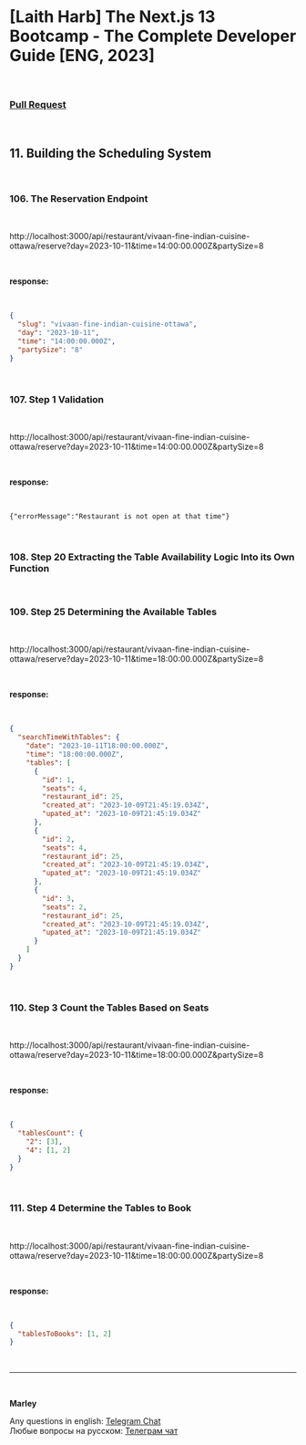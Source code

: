 # [Laith Harb] The Next.js 13 Bootcamp - The Complete Developer Guide [ENG, 2023]

<br/>

### [Pull Request](https://github.com/webmakaka/The-Next.js-13-Bootcamp-The-Complete-Developer-Guide/pull/10)

<br/>

## 11. Building the Scheduling System

<br/>

### 106. The Reservation Endpoint

<br/>

http://localhost:3000/api/restaurant/vivaan-fine-indian-cuisine-ottawa/reserve?day=2023-10-11&time=14:00:00.000Z&partySize=8

<br/>

**response:**

<br/>

```json
{
  "slug": "vivaan-fine-indian-cuisine-ottawa",
  "day": "2023-10-11",
  "time": "14:00:00.000Z",
  "partySize": "8"
}
```

<br/>

### 107. Step 1 Validation

<br/>

http://localhost:3000/api/restaurant/vivaan-fine-indian-cuisine-ottawa/reserve?day=2023-10-11&time=14:00:00.000Z&partySize=8

<br/>

**response:**

<br/>

```
{"errorMessage":"Restaurant is not open at that time"}
```

<br/>

### 108. Step 20 Extracting the Table Availability Logic Into its Own Function

<br/>

### 109. Step 25 Determining the Available Tables

<br/>

http://localhost:3000/api/restaurant/vivaan-fine-indian-cuisine-ottawa/reserve?day=2023-10-11&time=18:00:00.000Z&partySize=8

<br/>

**response:**

<br/>

```json
{
  "searchTimeWithTables": {
    "date": "2023-10-11T18:00:00.000Z",
    "time": "18:00:00.000Z",
    "tables": [
      {
        "id": 1,
        "seats": 4,
        "restaurant_id": 25,
        "created_at": "2023-10-09T21:45:19.034Z",
        "upated_at": "2023-10-09T21:45:19.034Z"
      },
      {
        "id": 2,
        "seats": 4,
        "restaurant_id": 25,
        "created_at": "2023-10-09T21:45:19.034Z",
        "upated_at": "2023-10-09T21:45:19.034Z"
      },
      {
        "id": 3,
        "seats": 2,
        "restaurant_id": 25,
        "created_at": "2023-10-09T21:45:19.034Z",
        "upated_at": "2023-10-09T21:45:19.034Z"
      }
    ]
  }
}
```

<br/>

### 110. Step 3 Count the Tables Based on Seats

<br/>

http://localhost:3000/api/restaurant/vivaan-fine-indian-cuisine-ottawa/reserve?day=2023-10-11&time=18:00:00.000Z&partySize=8

<br/>

**response:**

<br/>

```json
{
  "tablesCount": {
    "2": [3],
    "4": [1, 2]
  }
}
```

<br/>

### 111. Step 4 Determine the Tables to Book

<br/>

http://localhost:3000/api/restaurant/vivaan-fine-indian-cuisine-ottawa/reserve?day=2023-10-11&time=18:00:00.000Z&partySize=8

<br/>

**response:**

<br/>

```json
{
  "tablesToBooks": [1, 2]
}
```

<br/>

---

<br/>

**Marley**

Any questions in english: <a href="https://jsdev.org/chat/">Telegram Chat</a>  
Любые вопросы на русском: <a href="https://jsdev.ru/chat/">Телеграм чат</a>
